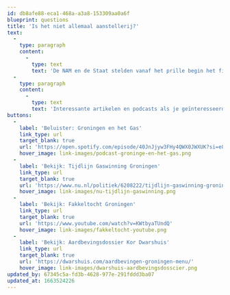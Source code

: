 ```yaml
---
id: db8afe88-eca1-468a-a3a8-153309aa0a6f
blueprint: questions
title: 'Is het niet allemaal aanstellerij?'
text:
  -
    type: paragraph
    content:
      -
        type: text
        text: 'De NAM en de Staat stelden vanaf het prille begin het financiële belang boven de veiligheid van inwoners, wat van Groningen een wingewest heeft gemaakt. Een wingewest ter waarde van 417 miljard euro, om precies te zijn.'
  -
    type: paragraph
    content:
      -
        type: text
        text: 'Interessante artikelen en podcasts als je geïnteresseerd bent in nog meer feiten en verhalen:'
buttons:
  -
    label: 'Beluister: Groningen en het Gas'
    link_type: url
    target_blank: true
    url: 'https://open.spotify.com/episode/40JnJjyw3FHy4QWX0JWXUK?si=e8db8d4c1991447c&nd=1'
    hover_image: link-images/podcast-groninge-en-het-gas.png
  -
    label: 'Bekijk: Tijdlijn Gaswinning Groningen'
    link_type: url
    target_blank: true
    url: 'https://www.nu.nl/politiek/6208222/tijdlijn-gaswinning-groningen-geheime-stukken-harde-rapporten-en-veel-zorgen.html'
    hover_image: link-images/nu-tijdlijn-gaswinning.png
  -
    label: 'Bekijk: Fakkeltocht Groningen'
    link_type: url
    target_blank: true
    url: 'https://www.youtube.com/watch?v=KWtbyaTUndQ'
    hover_image: link-images/fakkeltocht-youtube.png
  -
    label: 'Bekijk: Aardbevingsdossier Kor Dwarshuis'
    link_type: url
    target_blank: true
    url: 'https://dwarshuis.com/aardbevingen-groningen-menu/'
    hover_image: link-images/dwarshuis-aardbevingsdosscier.png
updated_by: 67345c5a-fd3b-4628-977e-291fddd3ba07
updated_at: 1663524226
---
```

